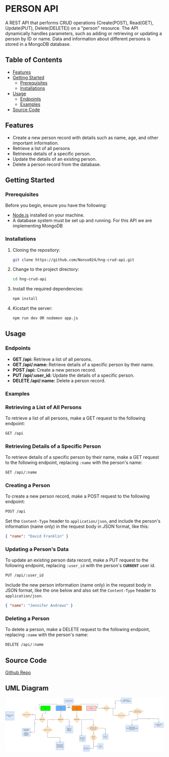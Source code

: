 # PERSON API

A REST API that performs CRUD operations (Create(POST), Read(GET), Update(PUT), Delete(DELETE)) on a "person" resource. The API dynamically handles parameters, such as adding or retrieving or updating a person by ID or name. Data and information about different persons is stored in a MongoDB database.

## Table of Contents

- [Features](#features)
- [Getting Started](#getting-started)
  - [Prerequisites](#prerequisites)
  - [Installations](#installation)
- [Usage](#usage)
  - [Endpoints](#endpoints)
  - [Examples](#examples)
- [Source Code](#source-code)

## Features

- Create a new person record with details such as name, age, and other important information.
- Retrieve a list of all persons
- Retrieves details of a specific person.
- Update the details of an existing person.
- Delete a person record from the database.

## Getting Started

### Prerequisites

Before you begin, ensure you have the following:

- [Node.js](https://nodejs.org/) installed on your machine.
- A database system must be set up and running. For this API we are implementing MongoDB

### Installations

1. Cloning the repository:

   ```bash
   git clone https://github.com/Nonso024/hng-crud-api.git
   ```

2. Change to the project directory:

   ```bash
   cd hng-crud-api
   ```

3. Install the required dependencies:

   ```bash
   npm install
   ```

4. Kicstart the server:

   ```bash
   npm run dev OR nodemon app.js
   ```

## Usage

### Endpoints

- **GET /api:** Retrieve a list of all persons.
- **GET /api/:name:** Retrieve details of a specific person by their name.
- **POST /api:** Create a new person record.
- **PUT /api/:user_id:** Update the details of a specific person.
- **DELETE /api/:name:** Delete a person record.

### Examples

### Retrieving a List of All Persons

To retrieve a list of all persons, make a GET request to the following endpoint:

```bash
GET /api
```

### Retrieving Details of a Specific Person

To retrieve details of a specific person by their name, make a GET request to the following endpoint, replacing `:name` with the person's name:

```bash
GET /api/:name
```

### Creating a Person

To create a new person record, make a POST request to the following endpoint:

```bash
POST /api
```

Set the `Content-Type` header to `application/json`, and include the person's information (name only) in the request body in JSON format, like this:

```json
{ "name": "David Franklin" }
```

### Updating a Person's Data

To update an existing person data record, make a PUT request to the following endpoint, replacing `:user_id` with the person's **`CURRENT`** user id.

```bash
PUT /api/:user_id
```

Include the new person information (name only) in the request body in JSON format, like the one below and also set the `Content-Type` header to `application/json`.

```json
{ "name": "Jennifer Andrews" }
```

### Deleting a Person

To delete a person, make a DELETE request to the following endpoint, replacing `:name` with the person's name:

```bash
DELETE /api/:name
```

## Source Code

[Github Repo](https://github.com/Nonso024/hng-crud-api)

## UML Diagram

<!-- ![UML Diagram](https://github.com/[username]/[reponame]/blob/[branch]/image.jpg?raw=true) -->

![UML Diagram designed by Ani Joseph](/assets/UML-person-api.png)
